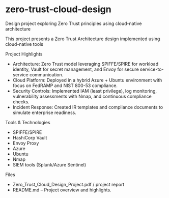 # zero-trust-cloud-design
Design project exploring Zero Trust principles using cloud-native architecture

This project presents a Zero Trust Architecture design implemented using cloud-native tools 

Project Highlights
- Architecture: Zero Trust model leveraging SPIFFE/SPIRE for workload identity, Vault for secret management, and Envoy for secure service-to-service communication.
- Cloud Platform: Deployed in a hybrid Azure + Ubuntu environment with focus on FedRAMP and NIST 800-53 compliance.
- Security Controls: Implemented IAM (least privilege), log monitoring, vulnerability assessments with Nmap, and continuous compliance checks.
- Incident Response: Created IR templates and compliance documents to simulate enterprise readiness.

Tools & Technologies

- SPIFFE/SPIRE
- HashiCorp Vault
- Envoy Proxy
- Azure
- Ubuntu
- Nmap
- SIEM tools (Splunk/Azure Sentinel)

Files
- Zero_Trust_Cloud_Design_Project.pdf /  project report
- README.md – Project overview and highlights.

